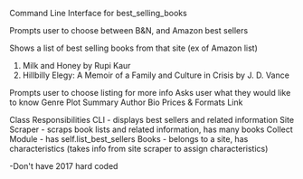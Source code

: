 
Command Line Interface for best_selling_books

Prompts user to choose between B&N, and Amazon best sellers

Shows a list of best selling books from that site
  (ex of Amazon list)
  1. Milk and Honey by Rupi Kaur
  2. Hillbilly Elegy: A Memoir of a Family and Culture in Crisis by J. D. Vance

Prompts user to choose listing for more info
Asks user what they would like to know
  Genre
  Plot Summary
  Author Bio
  Prices & Formats
  Link

Class Responsibilities
  CLI - displays best sellers and related information
  Site Scraper - scraps book lists and related information, has many books
  Collect Module - has self.list_best_sellers
  Books - belongs to a site, has characteristics (takes info from site scraper to assign characteristics)

-Don't have 2017 hard coded
